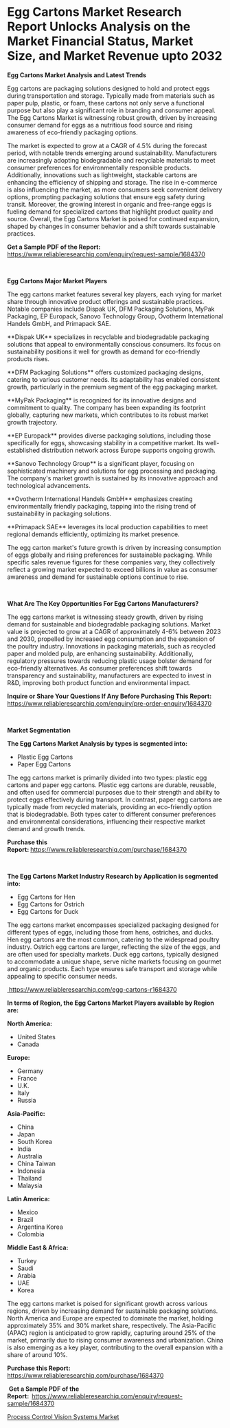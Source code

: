 <p><h1>Egg Cartons Market Research Report Unlocks Analysis on the Market Financial Status, Market Size, and Market Revenue upto 2032</h1></p><p><strong>Egg Cartons Market Analysis and Latest Trends</strong></p>
<p><p>Egg cartons are packaging solutions designed to hold and protect eggs during transportation and storage. Typically made from materials such as paper pulp, plastic, or foam, these cartons not only serve a functional purpose but also play a significant role in branding and consumer appeal. The Egg Cartons Market is witnessing robust growth, driven by increasing consumer demand for eggs as a nutritious food source and rising awareness of eco-friendly packaging options. </p><p>The market is expected to grow at a CAGR of 4.5% during the forecast period, with notable trends emerging around sustainability. Manufacturers are increasingly adopting biodegradable and recyclable materials to meet consumer preferences for environmentally responsible products. Additionally, innovations such as lightweight, stackable cartons are enhancing the efficiency of shipping and storage. The rise in e-commerce is also influencing the market, as more consumers seek convenient delivery options, prompting packaging solutions that ensure egg safety during transit. Moreover, the growing interest in organic and free-range eggs is fueling demand for specialized cartons that highlight product quality and source. Overall, the Egg Cartons Market is poised for continued expansion, shaped by changes in consumer behavior and a shift towards sustainable practices.</p></p>
<p><strong>Get a Sample PDF of the Report:&nbsp;</strong> <a href="https://www.reliableresearchiq.com/enquiry/request-sample/1684370?utm_campaign=2443&utm_medium=2&utm_source=Github&utm_content=ia&utm_term=26032025&utm_id=egg-cartons">https://www.reliableresearchiq.com/enquiry/request-sample/1684370</a></p>
<p>&nbsp;</p>
<p><strong>Egg Cartons Major Market Players</strong></p>
<p><p>The egg cartons market features several key players, each vying for market share through innovative product offerings and sustainable practices. Notable companies include Dispak UK, DFM Packaging Solutions, MyPak Packaging, EP Europack, Sanovo Technology Group, Ovotherm International Handels GmbH, and Primapack SAE.</p><p>**Dispak UK** specializes in recyclable and biodegradable packaging solutions that appeal to environmentally conscious consumers. Its focus on sustainability positions it well for growth as demand for eco-friendly products rises.</p><p>**DFM Packaging Solutions** offers customized packaging designs, catering to various customer needs. Its adaptability has enabled consistent growth, particularly in the premium segment of the egg packaging market.</p><p>**MyPak Packaging** is recognized for its innovative designs and commitment to quality. The company has been expanding its footprint globally, capturing new markets, which contributes to its robust market growth trajectory.</p><p>**EP Europack** provides diverse packaging solutions, including those specifically for eggs, showcasing stability in a competitive market. Its well-established distribution network across Europe supports ongoing growth.</p><p>**Sanovo Technology Group** is a significant player, focusing on sophisticated machinery and solutions for egg processing and packaging. The company's market growth is sustained by its innovative approach and technological advancements.</p><p>**Ovotherm International Handels GmbH** emphasizes creating environmentally friendly packaging, tapping into the rising trend of sustainability in packaging solutions. </p><p>**Primapack SAE** leverages its local production capabilities to meet regional demands efficiently, optimizing its market presence.</p><p>The egg carton market's future growth is driven by increasing consumption of eggs globally and rising preferences for sustainable packaging. While specific sales revenue figures for these companies vary, they collectively reflect a growing market expected to exceed billions in value as consumer awareness and demand for sustainable options continue to rise.</p></p>
<p>&nbsp;</p>
<p><strong>What Are The Key Opportunities For Egg Cartons Manufacturers?</strong></p>
<p><p>The egg cartons market is witnessing steady growth, driven by rising demand for sustainable and biodegradable packaging solutions. Market value is projected to grow at a CAGR of approximately 4-6% between 2023 and 2030, propelled by increased egg consumption and the expansion of the poultry industry. Innovations in packaging materials, such as recycled paper and molded pulp, are enhancing sustainability. Additionally, regulatory pressures towards reducing plastic usage bolster demand for eco-friendly alternatives. As consumer preferences shift towards transparency and sustainability, manufacturers are expected to invest in R&D, improving both product function and environmental impact.</p></p>
<p><strong>Inquire or Share Your Questions If Any Before Purchasing This Report:</strong> <a href="https://www.reliableresearchiq.com/enquiry/pre-order-enquiry/1684370?utm_campaign=2443&utm_medium=2&utm_source=Github&utm_content=ia&utm_term=26032025&utm_id=egg-cartons">https://www.reliableresearchiq.com/enquiry/pre-order-enquiry/1684370</a></p>
<p>&nbsp;</p>
<p><strong>Market Segmentation</strong></p>
<p><strong>The Egg Cartons Market Analysis by types is segmented into:</strong></p>
<p><ul><li>Plastic Egg Cartons</li><li>Paper Egg Cartons</li></ul></p>
<p><p>The egg cartons market is primarily divided into two types: plastic egg cartons and paper egg cartons. Plastic egg cartons are durable, reusable, and often used for commercial purposes due to their strength and ability to protect eggs effectively during transport. In contrast, paper egg cartons are typically made from recycled materials, providing an eco-friendly option that is biodegradable. Both types cater to different consumer preferences and environmental considerations, influencing their respective market demand and growth trends.</p></p>
<p><strong>Purchase this Report:&nbsp;</strong><a href="https://www.reliableresearchiq.com/purchase/1684370?utm_campaign=2443&utm_medium=2&utm_source=Github&utm_content=ia&utm_term=26032025&utm_id=egg-cartons">https://www.reliableresearchiq.com/purchase/1684370</a></p>
<p>&nbsp;</p>
<p><strong>The Egg Cartons Market Industry Research by Application is segmented into:</strong></p>
<p><ul><li>Egg Cartons for Hen</li><li>Egg Cartons for Ostrich</li><li>Egg Cartons for Duck</li></ul></p>
<p><p>The egg cartons market encompasses specialized packaging designed for different types of eggs, including those from hens, ostriches, and ducks. Hen egg cartons are the most common, catering to the widespread poultry industry. Ostrich egg cartons are larger, reflecting the size of the eggs, and are often used for specialty markets. Duck egg cartons, typically designed to accommodate a unique shape, serve niche markets focusing on gourmet and organic products. Each type ensures safe transport and storage while appealing to specific consumer needs.</p></p>
<p><a href="https://www.reliableresearchiq.com/egg-cartons-r1684370?utm_campaign=2443&utm_medium=2&utm_source=Github&utm_content=ia&utm_term=26032025&utm_id=egg-cartons">&nbsp;https://www.reliableresearchiq.com/egg-cartons-r1684370</a></p>
<p><strong>In terms of Region, the Egg Cartons Market Players available by Region are:</strong></p>
<p>
    <p> <strong> North America: </strong>
        <ul>
            <li>United States</li>
            <li>Canada</li>
        </ul>
        </p> 
    <p> <strong> Europe: </strong>
        <ul>
            <li>Germany</li>
            <li>France</li>
            <li>U.K.</li>
            <li>Italy</li>
            <li>Russia</li>
        </ul>
        </p> 
    <p> <strong> Asia-Pacific: </strong>
        <ul>
            <li>China</li>
            <li>Japan</li>
            <li>South Korea</li>
            <li>India</li>
            <li>Australia</li>
            <li>China Taiwan</li>
            <li>Indonesia</li>
            <li>Thailand</li>
            <li>Malaysia</li>
        </ul>
        </p> 
    <p> <strong> Latin America: </strong>
        <ul>
            <li>Mexico</li>
            <li>Brazil</li>
            <li>Argentina Korea</li>
            <li>Colombia</li>
        </ul>
        </p> 
    <p> <strong> Middle East & Africa: </strong>
        <ul>
            <li>Turkey</li>
            <li>Saudi</li>
            <li>Arabia</li>
            <li>UAE</li>
            <li>Korea</li>
        </ul>
    </p>
    </p>
<p><p>The egg cartons market is poised for significant growth across various regions, driven by increasing demand for sustainable packaging solutions. North America and Europe are expected to dominate the market, holding approximately 35% and 30% market share, respectively. The Asia-Pacific (APAC) region is anticipated to grow rapidly, capturing around 25% of the market, primarily due to rising consumer awareness and urbanization. China is also emerging as a key player, contributing to the overall expansion with a share of around 10%.</p></p>
<p><strong>Purchase this Report: </strong><a href="https://www.reliableresearchiq.com/purchase/1684370?utm_campaign=2443&utm_medium=2&utm_source=Github&utm_content=ia&utm_term=26032025&utm_id=egg-cartons">https://www.reliableresearchiq.com/purchase/1684370</a></p>
<p>&nbsp;<strong>Get a Sample PDF of the Report:&nbsp;&nbsp;</strong><a href="https://www.reliableresearchiq.com/enquiry/request-sample/1684370?utm_campaign=2443&utm_medium=2&utm_source=Github&utm_content=ia&utm_term=26032025&utm_id=egg-cartons">https://www.reliableresearchiq.com/enquiry/request-sample/1684370</a></p>
<p><strong></strong></p>
<p><p><a href="https://github.com/comasnickie/Market-Research-Report-List-1/blob/main/process-control-vision-systems-market.md?utm_campaign=2443&utm_medium=2&utm_source=Github&utm_content=ia&utm_term=26032025&utm_id=egg-cartons">Process Control Vision Systems Market</a></p></p>